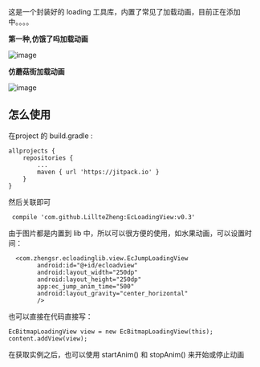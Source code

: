 
这是一个封装好的 loading 工具库，内置了常见了加载动画，目前正在添加中。。。。

**第一种,仿饿了吗加载动画**

![image](https://user-gold-cdn.xitu.io/2018/5/27/1639eeb9c44dd5cc?w=216&h=162&f=gif&s=64674)

**仿蘑菇街加载动画**

![image](https://user-gold-cdn.xitu.io/2018/5/27/1639eeb9c6cd3e91?w=228&h=117&f=gif&s=97223)


## **怎么使用**

在project 的 build.gradle :
```
allprojects {
	repositories {
		...
		maven { url 'https://jitpack.io' }
	}
}
```
然后关联即可
```
 compile 'com.github.LillteZheng:EcLoadingView:v0.3'
```


由于图片都是内置到 lib 中，所以可以很方便的使用，如水果动画，可以设置时间：

```
  <com.zhengsr.ecloadinglib.view.EcJumpLoadingView
        android:id="@+id/ecloadview"
        android:layout_width="250dp"
        android:layout_height="250dp"
        app:ec_jump_anim_time="500"
        android:layout_gravity="center_horizontal"
        />
```

也可以直接在代码直接写：
```
EcBitmapLoadingView view = new EcBitmapLoadingView(this);
content.addView(view);
```

在获取实例之后，也可以使用 startAnim() 和 stopAnim() 来开始或停止动画




